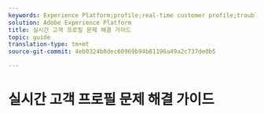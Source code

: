 ```yaml
---
keywords: Experience Platform;profile;real-time customer profile;troubleshooting;API
solution: Adobe Experience Platform
title: 실시간 고객 프로필 문제 해결 가이드
topic: guide
translation-type: tm+mt
source-git-commit: 4eb0324b8dec60969b94b81196a49a2c737de0b5

---
```



# 실시간 고객 프로필 문제 해결 가이드
